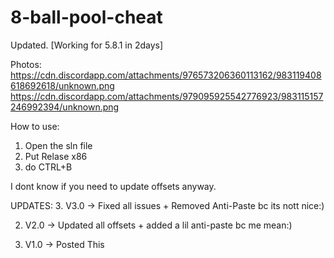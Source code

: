 # 8-ball-pool-cheat

Updated. [Working for 5.8.1 in 2days]

Photos:
https://cdn.discordapp.com/attachments/976573206360113162/983119408618692618/unknown.png
https://cdn.discordapp.com/attachments/979095925542776923/983115157246992394/unknown.png

How to use:
1. Open the sln file
2. Put Relase x86
3. do CTRL+B

I dont know if you need to update offsets anyway.

UPDATES:
3. V3.0 -> Fixed all issues + Removed Anti-Paste bc its nott nice:)

2. V2.0 -> Updated all offsets + added a lil anti-paste bc me mean:) 


1. V1.0 -> Posted This

